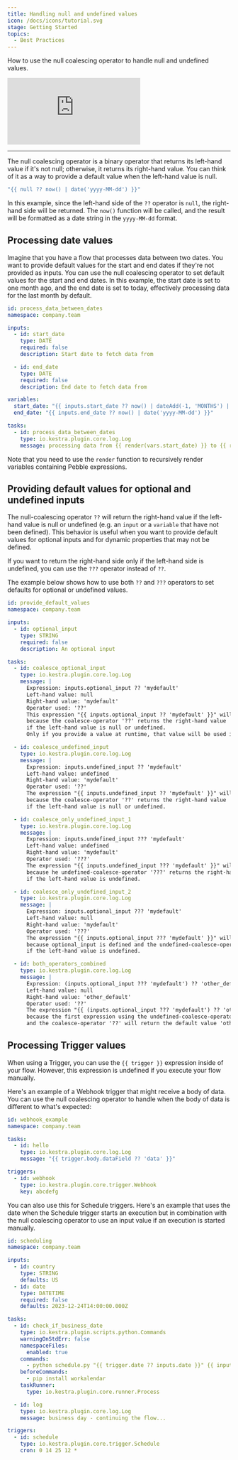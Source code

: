 ```yaml
---
title: Handling null and undefined values
icon: /docs/icons/tutorial.svg
stage: Getting Started 
topics:
  - Best Practices
---
```


How to use the null coalescing operator to handle null and undefined values.

<div class="video-container">
  <iframe src="https://www.youtube.com/embed/j6H_54CpLuY?si=lU5hZV6jL9MHUQWf" title="YouTube video player" frameborder="0" allow="accelerometer; autoplay; clipboard-write; encrypted-media; gyroscope; picture-in-picture; web-share" referrerpolicy="strict-origin-when-cross-origin" allowfullscreen></iframe>
</div>

---

The null coalescing operator is a binary operator that returns its left-hand value if it's not null; otherwise, it returns its right-hand value. You can think of it as a way to provide a default value when the left-hand value is null.

```yaml
"{{ null ?? now() | date('yyyy-MM-dd') }}"
```

In this example, since the left-hand side of the `??` operator is `null`, the right-hand side will be returned. The `now()` function will be called, and the result will be formatted as a date string in the `yyyy-MM-dd` format.

## Processing date values

Imagine that you have a flow that processes data between two dates. You want to provide default values for the start and end dates if they're not provided as inputs. You can use the null coalescing operator to set default values for the start and end dates. In this example, the start date is set to one month ago, and the end date is set to today, effectively processing data for the last month by default.

```yaml
id: process_data_between_dates
namespace: company.team

inputs:
  - id: start_date
    type: DATE
    required: false
    description: Start date to fetch data from

  - id: end_date
    type: DATE
    required: false
    description: End date to fetch data from

variables:
  start_date: "{{ inputs.start_date ?? now() | dateAdd(-1, 'MONTHS') | date('yyyy-MM-dd') }}"
  end_date: "{{ inputs.end_date ?? now() | date('yyyy-MM-dd') }}"

tasks:
  - id: process_data_between_dates
    type: io.kestra.plugin.core.log.Log
    message: processing data from {{ render(vars.start_date) }} to {{ render(vars.end_date) }}
```

Note that you need to use the `render` function to recursively render variables containing Pebble expressions.

## Providing default values for optional and undefined inputs

The null-coalescing operator `??` will return the right-hand value if the left-hand value is null or undefined (e.g. an `input` or a `variable` that have not been defined). This behavior is useful when you want to provide default values for optional inputs and for dynamic properties that may not be defined.

If you want to return the right-hand side only if the left-hand side is undefined, you can use the `???` operator instead of `??`.

The example below shows how to use both `??` and `???` operators to set defaults for optional or undefined values.

```yaml
id: provide_default_values
namespace: company.team

inputs:
  - id: optional_input
    type: STRING
    required: false
    description: An optional input

tasks:
  - id: coalesce_optional_input
    type: io.kestra.plugin.core.log.Log
    message: |
      Expression: inputs.optional_input ?? 'mydefault'
      Left-hand value: null
      Right-hand value: 'mydefault'
      Operator used: '??'
      This expression "{{ inputs.optional_input ?? 'mydefault' }}" will return 'mydefault'
      because the coalesce-operator '??' returns the right-hand value 
      if the left-hand value is null or undefined.
      Only if you provide a value at runtime, that value will be used instead of 'mydefault'.

  - id: coalesce_undefined_input
    type: io.kestra.plugin.core.log.Log
    message: |
      Expression: inputs.undefined_input ?? 'mydefault'
      Left-hand value: undefined
      Right-hand value: 'mydefault'
      Operator used: '??'
      The expression "{{ inputs.undefined_input ?? 'mydefault' }}" will return 'mydefault'
      because the coalesce-operator '??' returns the right-hand value 
      if the left-hand value is null or undefined.

  - id: coalesce_only_undefined_input_1
    type: io.kestra.plugin.core.log.Log
    message: |
      Expression: inputs.undefined_input ??? 'mydefault'
      Left-hand value: undefined
      Right-hand value: 'mydefault'
      Operator used: '???'
      The expression "{{ inputs.undefined_input ??? 'mydefault' }}" will return 'mydefault'
      because he undefined-coalesce-operator '???' returns the right-hand value 
      if the left-hand value is undefined.

  - id: coalesce_only_undefined_input_2
    type: io.kestra.plugin.core.log.Log
    message: |
      Expression: inputs.optional_input ??? 'mydefault'
      Left-hand value: null
      Right-hand value: 'mydefault'
      Operator used: '???'
      The expression "{{ inputs.optional_input ??? 'mydefault' }}" will return "" i.e. no value aka null value
      because optional_input is defined and the undefined-coalesce-operator '???' only returns the right-hand value 
      if the left-hand value is undefined.

  - id: both_operators_combined
    type: io.kestra.plugin.core.log.Log
    message: |
      Expression: (inputs.optional_input ??? 'mydefault') ?? 'other_default'
      Left-hand value: null
      Right-hand value: 'other_default'
      Operator used: '??'
      The expression "{{ (inputs.optional_input ??? 'mydefault') ?? 'other_default' }}" will return 'other_default'
      because the first expression using the undefined-coalesce-operator '???' will return null, 
      and the coalesce-operator '??' will return the default value 'other_default'.
```

## Processing Trigger values

When using a Trigger, you can use the `{{ trigger }}` expression inside of your flow. However, this expression is undefined if you execute your flow manually.

Here's an example of a Webhook trigger that might receive a body of data. You can use the null coalescing operator to handle when the body of data is different to what's expected:
```yaml
id: webhook_example
namespace: company.team

tasks:
  - id: hello
    type: io.kestra.plugin.core.log.Log
    message: "{{ trigger.body.dataField ?? 'data' }}"

triggers:
  - id: webhook
    type: io.kestra.plugin.core.trigger.Webhook
    key: abcdefg
```

You can also use this for Schedule triggers. Here's an example that uses the date when the Schedule trigger starts an execution but in combination with the null coalescing operator to use an input value if an execution is started manually. 

```yaml
id: scheduling
namespace: company.team

inputs:
  - id: country
    type: STRING
    defaults: US
  - id: date
    type: DATETIME
    required: false
    defaults: 2023-12-24T14:00:00.000Z

tasks:
  - id: check_if_business_date
    type: io.kestra.plugin.scripts.python.Commands
    warningOnStdErr: false
    namespaceFiles:
      enabled: true
    commands:
      - python schedule.py "{{ trigger.date ?? inputs.date }}" {{ inputs.country }}
    beforeCommands:
      - pip install workalendar
    taskRunner:
      type: io.kestra.plugin.core.runner.Process

  - id: log
    type: io.kestra.plugin.core.log.Log
    message: business day - continuing the flow...

triggers:
  - id: schedule
    type: io.kestra.plugin.core.trigger.Schedule
    cron: 0 14 25 12 *
```
